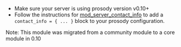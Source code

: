 * Make sure your server is using prosody version v0.10+
* Follow the instructions for [mod_server_contact_info](https://prosody.im/doc/modules/mod_server_contact_info) to add a `contact_info = { ... }` block to your prosody configuration.

Note: This module was migrated from a community module to a core module in 0.10
